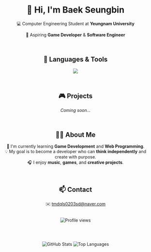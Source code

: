 <!-- 깔끔한 GitHub 프로필 디자인 (About Me 중심) -->

<div align="center">
  <h1>👋 Hi, I'm <strong>Baek Seungbin</strong></h1>
  <p>💻 Computer Engineering Student at <strong>Yeungnam University</strong></p>

  <p>🚀 Aspiring <strong>Game Developer</strong> & <strong>Software Engineer</strong></p>

  <br>

  <!-- 사용 언어 -->
  <h2>🧠 Languages & Tools</h2>
  <p>
    <img src="https://skillicons.dev/icons?i=cpp,java,git,github,vscode,idea&theme=light" />
  </p>

  <br>

  <!-- 진행중인 프로젝트 (비워둠) -->
  <h2>🎮 Projects</h2>
  <p><em>Coming soon...</em></p>

  <br>

  <!-- About Me -->
  <h2>🙋‍♂️ About Me</h2>
  <p>
    🌱 I'm currently learning <strong>Game Development</strong> and <strong>Web Programming</strong>.<br>
    💡 My goal is to become a developer who can <strong>think independently</strong> and create with purpose.<br>
    🎧 I enjoy <strong>music</strong>, <strong>games</strong>, and <strong>creative projects</strong>.<br>
  </p>

  <br>

  <!-- 연락 -->
  <h2>📫 Contact</h2>
  <p>
    ✉️ <a href="mailto:tmdqls0203sd@naver.com">tmdqls0203sd@naver.com</a>
  </p>

  <br>

  <!-- 방문자 뱃지 -->
  <img src="https://komarev.com/ghpvc/?username=BaekSeungBin&label=Profile+Views&color=blue&style=flat-square" alt="Profile views"/>

  <br><br>

  <!-- 깃허브 통계 카드 -->
  <img src="https://github-readme-stats.vercel.app/api?username=BaekSeungBin&show_icons=true&theme=default&hide_border=true" alt="GitHub Stats" />
  <img src="https://github-readme-stats.vercel.app/api/top-langs/?username=BaekSeungBin&layout=compact&theme=default&hide_border=true" alt="Top Languages" />
</div>
